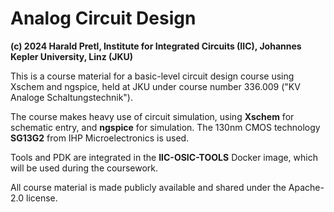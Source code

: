 # Analog Circuit Design

**(c) 2024 Harald Pretl, Institute for Integrated Circuits (IIC), Johannes Kepler University, Linz (JKU)**

This is a course material for a basic-level circuit design course using Xschem and ngspice, held at JKU under course number 336.009 ("KV Analoge Schaltungstechnik").

The course makes heavy use of circuit simulation, using **Xschem** for schematic entry, and **ngspice** for simulation. The 130nm CMOS technology **SG13G2** from IHP Microelectronics is used.

Tools and PDK are integrated in the **IIC-OSIC-TOOLS** Docker image, which will be used during the coursework.

All course material is made publicly available and shared under the Apache-2.0 license.
